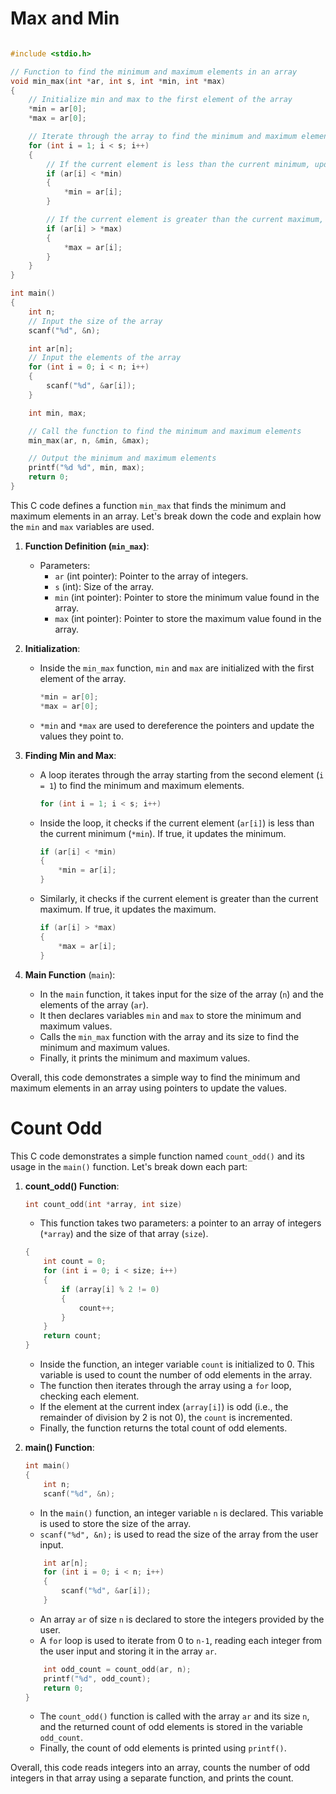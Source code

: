 # Max and Min

```c

#include <stdio.h>

// Function to find the minimum and maximum elements in an array
void min_max(int *ar, int s, int *min, int *max)
{
    // Initialize min and max to the first element of the array
    *min = ar[0];
    *max = ar[0];

    // Iterate through the array to find the minimum and maximum elements
    for (int i = 1; i < s; i++)
    {
        // If the current element is less than the current minimum, update the minimum
        if (ar[i] < *min)
        {
            *min = ar[i];
        }

        // If the current element is greater than the current maximum, update the maximum
        if (ar[i] > *max)
        {
            *max = ar[i];
        }
    }
}

int main()
{
    int n;
    // Input the size of the array
    scanf("%d", &n);

    int ar[n];
    // Input the elements of the array
    for (int i = 0; i < n; i++)
    {
        scanf("%d", &ar[i]);
    }

    int min, max;

    // Call the function to find the minimum and maximum elements
    min_max(ar, n, &min, &max);

    // Output the minimum and maximum elements
    printf("%d %d", min, max);
    return 0;
}

```

This C code defines a function `min_max` that finds the minimum and maximum elements in an array. Let's break down the code and explain how the `min` and `max` variables are used.

1. **Function Definition (`min_max`)**:

   - Parameters:
     - `ar` (int pointer): Pointer to the array of integers.
     - `s` (int): Size of the array.
     - `min` (int pointer): Pointer to store the minimum value found in the array.
     - `max` (int pointer): Pointer to store the maximum value found in the array.

2. **Initialization**:

   - Inside the `min_max` function, `min` and `max` are initialized with the first element of the array.
     ```c
     *min = ar[0];
     *max = ar[0];
     ```
   - `*min` and `*max` are used to dereference the pointers and update the values they point to.

3. **Finding Min and Max**:

   - A loop iterates through the array starting from the second element (`i = 1`) to find the minimum and maximum elements.
     ```c
     for (int i = 1; i < s; i++)
     ```
   - Inside the loop, it checks if the current element (`ar[i]`) is less than the current minimum (`*min`). If true, it updates the minimum.
     ```c
     if (ar[i] < *min)
     {
         *min = ar[i];
     }
     ```
   - Similarly, it checks if the current element is greater than the current maximum. If true, it updates the maximum.
     ```c
     if (ar[i] > *max)
     {
         *max = ar[i];
     }
     ```

4. **Main Function** (`main`):
   - In the `main` function, it takes input for the size of the array (`n`) and the elements of the array (`ar`).
   - It then declares variables `min` and `max` to store the minimum and maximum values.
   - Calls the `min_max` function with the array and its size to find the minimum and maximum values.
   - Finally, it prints the minimum and maximum values.

Overall, this code demonstrates a simple way to find the minimum and maximum elements in an array using pointers to update the values.

# Count Odd

This C code demonstrates a simple function named `count_odd()` and its usage in the `main()` function. Let's break down each part:

1. **count_odd() Function**:

   ```c
   int count_odd(int *array, int size)
   ```

   - This function takes two parameters: a pointer to an array of integers (`*array`) and the size of that array (`size`).

   ```c
   {
       int count = 0;
       for (int i = 0; i < size; i++)
       {
           if (array[i] % 2 != 0)
           {
               count++;
           }
       }
       return count;
   }
   ```

   - Inside the function, an integer variable `count` is initialized to 0. This variable is used to count the number of odd elements in the array.
   - The function then iterates through the array using a `for` loop, checking each element.
   - If the element at the current index (`array[i]`) is odd (i.e., the remainder of division by 2 is not 0), the `count` is incremented.
   - Finally, the function returns the total count of odd elements.

2. **main() Function**:

   ```c
   int main()
   {
       int n;
       scanf("%d", &n);
   ```

   - In the `main()` function, an integer variable `n` is declared. This variable is used to store the size of the array.
   - `scanf("%d", &n);` is used to read the size of the array from the user input.

   ```c
       int ar[n];
       for (int i = 0; i < n; i++)
       {
           scanf("%d", &ar[i]);
       }
   ```

   - An array `ar` of size `n` is declared to store the integers provided by the user.
   - A `for` loop is used to iterate from 0 to `n-1`, reading each integer from the user input and storing it in the array `ar`.

   ```c
       int odd_count = count_odd(ar, n);
       printf("%d", odd_count);
       return 0;
   }
   ```

   - The `count_odd()` function is called with the array `ar` and its size `n`, and the returned count of odd elements is stored in the variable `odd_count`.
   - Finally, the count of odd elements is printed using `printf()`.

Overall, this code reads integers into an array, counts the number of odd integers in that array using a separate function, and prints the count.

